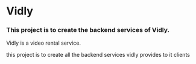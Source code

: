 # Vidly
### This project is to create the backend services of Vidly.
Vidly is a video rental service. 

this project is to create all the backend services vidly provides to it clients
